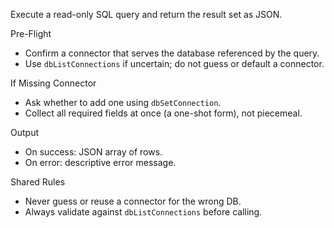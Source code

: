 Execute a read-only SQL query and return the result set as JSON.

Pre-Flight
- Confirm a connector that serves the database referenced by the query.
- Use `dbListConnections` if uncertain; do not guess or default a connector.

If Missing Connector
- Ask whether to add one using `dbSetConnection`.
- Collect all required fields at once (a one-shot form), not piecemeal.

Output
- On success: JSON array of rows.
- On error: descriptive error message.

Shared Rules
- Never guess or reuse a connector for the wrong DB.
- Always validate against `dbListConnections` before calling.

